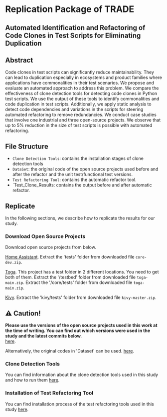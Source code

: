 # Replication Package of TRADE

## Automated Identification and Refactoring of Code Clones in Test Scripts for Eliminating Duplication

## Abstract
Code clones in test scripts can significantly reduce maintainability. They can lead to duplication especially in ecosystems and product families where applications have commonalities in their test scenarios. We propose and evaluate an automated approach to address this problem. We compare the effectiveness of clone detection tools for detecting code clones in Python test scripts. We use the output of these tools to identify commonalities and code duplication in test scripts. Additionally, we apply static analysis to detect code dependencies and variations in the scripts for steering automated refactoring to remove redundancies. We conduct case studies that involve one industrial and three open-source projects. We observe that up to 5\% reduction in the size of test scripts is possible with automated refactoring.

## File Structure
- `Clone Detection Tools`: contains the installation stages of clone detection tools 
- `DataSet`: the original code of the open source projects used before and after the refactor and the unit test/functional test versions. 
- `Test Refactoring Tool`: contains the automatic refactor tool.
- `Test_Clone_Results: contains the output before and after automatic refactor.

## Replicate

In the following sections, we describe how to replicate the results for our study.


### Download Open Source Projects

Download open source projects from below.

[Home Assistant](https://github.com/home-assistant/core).
Extract the 'tests' folder from downloaded file `core-dev.zip`.

[Toga](https://github.com/beeware/toga/tree/main).
This project has a test folder in 2 different locations. You need to get both of them.
Extract the '/testbed' folder from downloaded file `toga-main.zip`.
Extract the '/core/tests' folder from downloaded file `toga-main.zip`.

[Kivy](https://github.com/kivy/kivy/tree/master).
Extract the 'kivy/tests' folder from downloaded file `kivy-master.zip`.

## ⚠️ Caution!
**Please use the versions of the open source projects used in this work at the time of writing. You can find out which versions were used in the study and the latest commits below.**  
[here](https://github.com/iOTMecit/TRADE/tree/main/Open%20Source%20Projects).

Alternatively, the original codes in 'Dataset' can be used. [here](https://github.com/iOTMecit/TRADE/tree/main/Dataset).


### Clone Detection Tools

You can find information about the clone detection tools used in this study and how to run them  [here](https://github.com/iOTMecit/TRADE/tree/main/Clone%20Detection%20Tools).


### Installation of Test Refactoring Tool

You can find installation process of the test refactoring tools used in this study [here](https://github.com/iOTMecit/TRADE/tree/main/Test%20Refactoring%20Tool).


